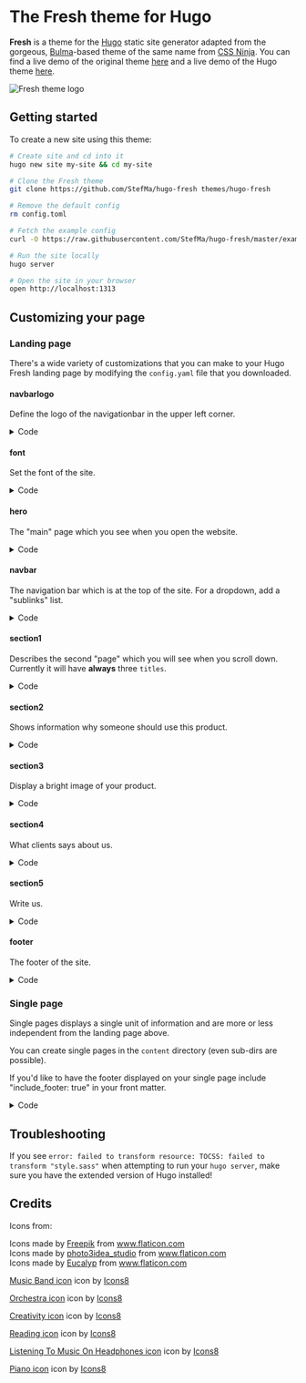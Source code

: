 # The Fresh theme for Hugo

**Fresh** is a theme for the [Hugo](https://gohugo.io) static site generator adapted from the gorgeous, [Bulma](https://bulma.io)-based theme of the same name from [CSS Ninja](https://cssninja.io/themes/fresh). You can find a live demo of the original theme [here](https://cssninjastudio.github.io) and a live demo of the Hugo theme [here](https://hugo-fresh.now.sh/).

![Fresh theme logo](images/screenshot.png)

## Getting started

To create a new site using this theme:

```bash
# Create site and cd into it
hugo new site my-site && cd my-site

# Clone the Fresh theme
git clone https://github.com/StefMa/hugo-fresh themes/hugo-fresh

# Remove the default config
rm config.toml

# Fetch the example config
curl -O https://raw.githubusercontent.com/StefMa/hugo-fresh/master/exampleSite/config.yaml

# Run the site locally
hugo server

# Open the site in your browser
open http://localhost:1313
```

## Customizing your page

### Landing page
There's a wide variety of customizations that you can make to your Hugo Fresh landing page by modifying the `config.yaml` file that you downloaded.

#### navbarlogo
Define the logo of the navigationbar in the upper left corner.

<details>
<summary>Code</summary>

```
navbarlogo:
 image: logos/fresh.svg # Logo (from static/images/logos/)
 link: /
```

</details>

#### font
Set the font of the site.

<details>
<summary>Code</summary>

```
font:
  name: "Open Sans"
  sizes: [400,600]
```

</details>

#### hero
The "main" page which you see when you open the website.

<details>
<summary>Code</summary>
```
hero:
  title: Manage. Deploy.
  subtitle: Lorem ipsum sit dolor amet is dummy text used by the typography industry
  buttontext: Get started
  buttonlink: "#"
  image: illustrations/worker.svg
  # Footer logos (from static/images/logos/clients/*.svg)
  clientlogos:
  - systek
  - tribe
  - kromo
  - infinite
  - gutwork
```

</details>

#### navbar
The navigation bar which is at the top of the site.
For a dropdown, add a "sublinks" list.

<details>
<summary>Code</summary>

```
navbar:
- title: Features
  url: /
- title: Pricing
  url: /
- title: Dropdown
  sublinks:
  - title: Dropdown item
    url: /
  - title: Dropdown item
    url: /
  - title: Dropdown item
    url: /
- title: Log in
  url: /
- title: Sign up
  url: /
  button: true
```

</details>

#### section1
Describes the second "page" which you will see when you scroll down. Currently it will have **always** three `titles`.

<details>
<summary>Code</summary>

```
section1:
  title: Great power comes
  subtitle: with great responsibility
  tiles:
  - title: App builder
    icon: mouse-globe
    text: This is some explanatory text that is on two rows
    url: /
    buttonText: Free trial
  - title: Cloud integration
    icon: laptop-cloud
    text: This is some explanatory text that is on two rows
    url: /
    buttonText: Get started
  - title: Add-ons & plugins
    icon: plug-cloud
    text: This is some explanatory text that is on two rows
    url: /
    buttonText: Get started
```

</details>

#### section2
Shows information why someone should use this product.

<details>
<summary>Code</summary>

```
section2:
  title: You're here because you want the best
  subtitle: And we know it
  features:
  - title: Powerful and unified interface
    text: Lorem ipsum dolor sit amet, consectetur adipiscing elit. Proin ornare magna eros, eu pellentesque tortor vestibulum ut. Maecenas non massa sem. Etiam finibus odio quis feugiat facilisis.
    # Icon (from /images/illustrations/icons/___.svg)
    icon: laptop-globe
  - title: Cross-device synchronisation
    text: Lorem ipsum dolor sit amet, consectetur adipiscing elit. Proin ornare magna eros, eu pellentesque tortor vestibulum ut. Maecenas non massa sem. Etiam finibus odio quis feugiat facilisis.
    icon: doc-sync
  - title: Nomad system
    text: Lorem ipsum dolor sit amet, consectetur adipiscing elit. Proin ornare magna eros, eu pellentesque tortor vestibulum ut. Maecenas non massa sem. Etiam finibus odio quis feugiat facilisis.
    icon: mobile-feed
```

</details>

#### section3
Display a bright image of your product.

<details>
<summary>Code</summary>

```
section3:
  title: One platform
  subtitle: To rule them all
  image: illustrations/mockups/app-mockup.png
  buttonText: Get started
  buttonLink: "#"
```

</details>

#### section4
What clients says about us.

<details>
<summary>Code</summary>

```
section4:
  title: Our Clients love us!
  subtitle: Lorem ipsum sit dolor amet is a dummy text used by typography industry
  clients:
  - name: Irma Walters
    quote: Lorem ipsum dolor sit amet, elit deleniti dissentias quo eu, hinc minim appetere te usu, ea case duis scribentur has. Duo te consequat elaboraret, has quando suavitate at.
    job: Accountant
    img: 1 # From (static/images/illustrations/faces)
  - name: John Bradley
    quote: Lorem ipsum dolor sit amet, elit deleniti dissentias quo eu, hinc minim appetere te usu, ea case duis scribentur has. Duo te consequat elaboraret, has quando suavitate at.
    job: Financial Analyst
    img: 2
  - name: Gary Blackman
    quote: Lorem ipsum dolor sit amet, elit deleniti dissentias quo eu, hinc minim appetere te usu, ea case duis scribentur has. Duo te consequat elaboraret, has quando suavitate at.
    job: HR Manager
    img: 3
```

</details>

#### section5
Write us.

<details>
<summary>Code</summary>

```
section5: true # or false to hide it
```

</details>

#### footer
The footer of the site.

<details>
<summary>Code</summary>

```
footer:
  # Logo (from /staticimages/logos/___)
  logo: fresh-white-alt.svg
  # Social media links (GitHub, Twitter, etc.). All are optional.
  socialmedia:
  - link: https://github.com/lucperkins/github-fresh
    # Icons are from Font Awesome
    icon: github
  - link: https://dribbble.com/#
    icon: dribbble
  - link: https://facebook.com/#
    icon: facebook
  - link: https://twitter.com/lucperkins
    icon: twitter
  - link: https://bitbucket.org/#
    icon: bitbucket
  bulmalogo: true
  quicklinks:
    column1:
      title: "Product"
      links:
      - text: Discover features
        link: /
      - text: Why choose our product?
        link: /
      - text: Compare features
        link: /
      - text: Our roadmap
        link: /
      - text: AGB
        link: /agb
    column2:
      title: "Docs"
      links:
      - text: Get started
        link: /
      - text: User guides
        link: /
      - text: Admin guide
        link: /
      - text: Developers
        link: /
    column3:
      title: "Blog"
      links:
      - text: Latest news
        link: /blog/first
      - text: Tech articles
        link: /blog/second
```

</details>

### Single page
Single pages displays a single unit of information and are more or less independent from the landing page above.

You can create single pages in the `content` directory (even sub-dirs are possible).

If you'd like to have the footer displayed on your single page include "include_footer: true" in your front matter.

<details>
<summary>Code</summary>

```
---
title: AGB
sidebar: true # or false to display the sidebar
sidebarlogo: fresh-white-alt # From (static/images/logo/)
include_footer: true
---
```

</details>

## Troubleshooting

If you see `error: failed to transform resource: TOCSS: failed to transform "style.sass"` when attempting to run your `hugo server`, make sure you have the extended version of Hugo installed!


## Credits

Icons from:

<div>Icons made by <a href="https://www.flaticon.com/authors/freepik" title="Freepik">Freepik</a> from <a href="https://www.flaticon.com/"             title="Flaticon">www.flaticon.com</a></div>

<div>Icons made by <a href="https://www.flaticon.com/authors/photo3idea-studio" title="photo3idea_studio">photo3idea_studio</a> from <a href="https://www.flaticon.com/"     title="Flaticon">www.flaticon.com</a></div>

<div>Icons made by <a href="https://www.flaticon.com/authors/eucalyp" title="Eucalyp">Eucalyp</a> from <a href="https://www.flaticon.com/"             title="Flaticon">www.flaticon.com</a></div>

<a target="_blank" href="https://icons8.com/icons/set/music-band">Music Band icon</a> icon by <a target="_blank" href="https://icons8.com">Icons8</a>

<a target="_blank" href="https://icons8.com/icons/set/orchestra">Orchestra icon</a> icon by <a target="_blank" href="https://icons8.com">Icons8</a>

<a target="_blank" href="https://icons8.com/icons/set/creativity">Creativity icon</a> icon by <a target="_blank" href="https://icons8.com">Icons8</a>

<a target="_blank" href="https://icons8.com/icons/set/reading">Reading icon</a> icon by <a target="_blank" href="https://icons8.com">Icons8</a>

<a target="_blank" href="https://icons8.com/icons/set/listening-to-music-on-headphones">Listening To Music On Headphones icon</a> icon by <a target="_blank" href="https://icons8.com">Icons8</a>

<a target="_blank" href="https://icons8.com/icons/set/piano">Piano icon</a> icon by <a target="_blank" href="https://icons8.com">Icons8</a>